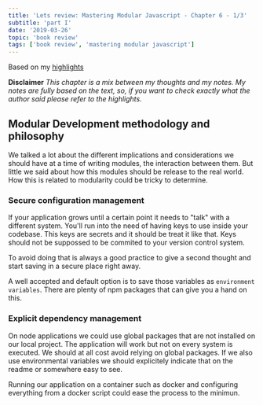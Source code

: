 ```yaml
---
title: 'Lets review: Mastering Modular Javascript - Chapter 6 - 1/3'
subtitle: 'part I'
date: '2019-03-26'
topic: 'book review'
tags: ['book review', 'mastering modular javascript']
---
```


Based on my [highlights](https://github.com/neomaxzero/m-quickreview/blob/master/mastering-modular-js/chapter-06.md)

**Disclaimer**
_This chapter is a mix between my thoughts and my notes.
My notes are fully based on the text, so, if you want to check exactly what the author said please refer to the highlights._

## Modular Development methodology and philosophy

We talked a lot about the different implications and considerations we should have at a time of writing modules, the interaction between them. But little we said about how this modules should be release to the real world. How this is related to modularity could be tricky to determine.

### Secure configuration management

If your application grows until a certain point it needs to "talk" with a different system. You'll run into the need of having keys to use inside your codebase. This keys are secrets and it should be treat it like that. Keys should not be suppossed to be commited to your version control system.

To avoid doing that is always a good practice to give a second thought and start saving in a secure place right away.

A well accepted and default option is to save those variables as `environment variables`. There are plenty of npm packages that can give you a hand on this.

### Explicit dependency management

On node applications we could use global packages that are not installed on our local project. The application will work but not on every system is executed. We should at all cost avoid relying on global packages. If we also use environmental variables we should explicitely indicate that on the readme or somewhere easy to see.

Running our application on a container such as docker and configuring everything from a docker script could ease the process to the minimun.
